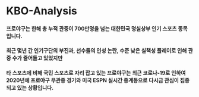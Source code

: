# KBO-Analysis

#### 프로야구는 한해 총 누적 관중이 700만명을 넘는 대한민국 명실상부 인기 스포츠 종목 입니다.
#### 최근 몇년 간 인기구단의 부진과, 선수들의 인성 논란, 수준 낮은 실책성 플레이로 인해 관중 수가 줄어들고 있었지만
#### 타 스포츠에 비해 국민 스포츠로 자리 잡고 있는 프로야구는 최근 코로나-19로 인하여 2020년에 프로야구 무관중 경기와 미국 ESPN 실시간 중계등으로 다시금 관심이 집중되고 있는 상황입니다.
